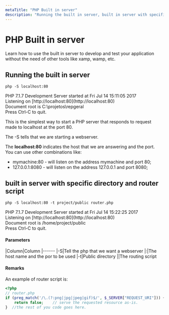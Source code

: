 ```yaml
---
metaTitle: "PHP Built in server"
description: "Running the built in server, built in server with specific directory and router script"
---
```


# PHP Built in server


Learn how to use the built in server to develop and test your application without the need of other tools like xamp, wamp, etc.



## Running the built in server


`php -S localhost:80`

> 
<p>PHP 7.1.7 Development Server started at Fri Jul 14 15:11:05 2017<br />
Listening on [http://localhost:80](http://localhost:80)<br />
Document root is C:\projetos\repgeral<br />
Press Ctrl-C to quit.</p>


This is the simplest way to start a PHP server that responds to request made to localhost at the port 80.

The -S tells that we are starting a webserver.

The **localhost:80** indicates the host that we are answering and the port. You can use other combinations like:

- mymachine:80 - will listen on the address mymachine and port 80;
- 127.0.0.1:8080 - will listen on the address 127.0.0.1 and port 8080;



## built in server with specific directory and router script


`php -S localhost:80 -t project/public router.php`

> 
<p>PHP 7.1.7 Development Server started at Fri Jul 14 15:22:25 2017<br />
Listening on [http://localhost:80](http://localhost:80)<br />
Document root is /home/project/public<br />
Press Ctrl-C to quit.</p>




#### Parameters


|Column|Column
|------
|-S|Tell the php that we want a webserver
|<hostname>:<port>|The host name and the por to be used
|-t|Public directory
|<filename>|The routing script



#### Remarks


An example of router script is:

```php
<?php
// router.php
if (preg_match('/\.(?:png|jpg|jpeg|gif)$/', $_SERVER["REQUEST_URI"])) {
    return false;    // serve the requested resource as-is.
}  //the rest of you code goes here.

```

